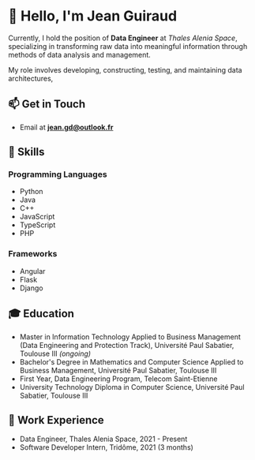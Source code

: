 
# 👋 Hello, I'm Jean Guiraud 

Currently, I hold the position of **Data Engineer** at _Thales Alenia Space_, specializing in transforming raw data into meaningful information through methods of data analysis and management. 

My role involves developing, constructing, testing, and maintaining data architectures, 

## 📫 Get in Touch
- Email at **jean.gd@outlook.fr**

## 🧰 Skills
### Programming Languages
- Python
- Java
- C++
- JavaScript
- TypeScript
- PHP

### Frameworks
- Angular
- Flask
- Django

## 🎓 Education
- Master in Information Technology Applied to Business Management (Data Engineering and Protection Track), Université Paul Sabatier, Toulouse III _(ongoing)_
- Bachelor's Degree in Mathematics and Computer Science Applied to Business Management, Université Paul Sabatier, Toulouse III
- First Year, Data Engineering Program, Telecom Saint-Etienne
- University Technology Diploma in Computer Science, Université Paul Sabatier, Toulouse III

## 💼 Work Experience
- Data Engineer, Thales Alenia Space, 2021 - Present
- Software Developer Intern, Tridôme, 2021 (3 months)
